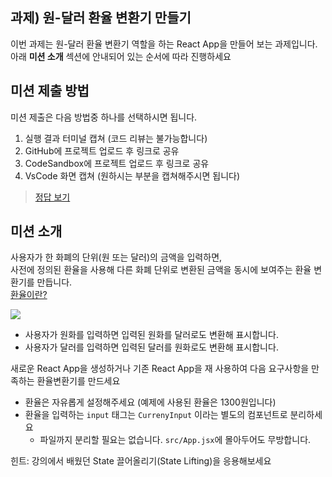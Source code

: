## 과제) 원-달러 환율 변환기 만들기

이번 과제는 원-달러 환율 변환기 역할을 하는 React App을 만들어 보는 과제입니다.
아래 **미션 소개** 섹션에 안내되어 있는 순서에 따라 진행하세요

## 미션 제출 방법

미션 제출은 다음 방법중 하나를 선택하시면 됩니다.

1. 실행 결과 터미널 캡쳐 (코드 리뷰는 불가능합니다)
2. GitHub에 프로젝트 업로드 후 링크로 공유
3. CodeSandbox에 프로젝트 업로드 후 링크로 공유
4. VsCode 화면 캡쳐 (원하시는 부분을 캡쳐해주시면 됩니다)

> [정답 보기](https://github.com/winterlood/onebite-react-challenge/blob/main/missions/day13/answer)

## 미션 소개

사용자가 한 화폐의 단위(원 또는 달러)의 금액을 입력하면,  
사전에 정의된 환율을 사용해 다른 화폐 단위로 변환된 금액을 동시에 보여주는 환율 변환기를 만듭니다.  
[환율이란?](https://namu.wiki/w/%ED%99%98%EC%9C%A8)

![](https://github.com/winterlood/onebite-react-challenge/assets/46296754/02cbb42e-39be-4460-9854-7e5934fded64)

-   사용자가 원화를 입력하면 입력된 원화를 달러로도 변환해 표시합니다.
-   사용자가 달러를 입력하면 입력된 달러를 원화로도 변환해 표시합니다.

새로운 React App을 생성하거나 기존 React App을 재 사용하여 다음 요구사항을 만족하는 환율변환기를 만드세요

-   환율은 자유롭게 설정해주세요 (예제에 사용된 환율은 1300원입니다)
-   환율을 입력하는 `input` 태그는 `CurrenyInput` 이라는 별도의 컴포넌트로 분리하세요
    -   파일까지 분리할 필요는 없습니다. `src/App.jsx`에 몰아두어도 무방합니다.

힌트: 강의에서 배웠던 State 끌어올리기(State Lifting)을 응용해보세요
